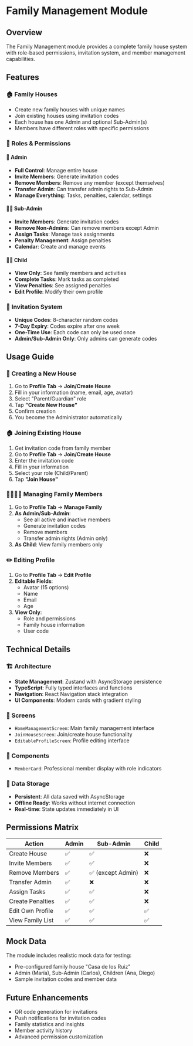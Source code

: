 # Family Management Module

## Overview
The Family Management module provides a complete family house system with role-based permissions, invitation system, and member management capabilities.

## Features

### 🏠 Family Houses
- Create new family houses with unique names
- Join existing houses using invitation codes
- Each house has one Admin and optional Sub-Admin(s)
- Members have different roles with specific permissions

### 👥 Roles & Permissions

#### 👑 Admin
- **Full Control**: Manage entire house
- **Invite Members**: Generate invitation codes
- **Remove Members**: Remove any member (except themselves)
- **Transfer Admin**: Can transfer admin rights to Sub-Admin
- **Manage Everything**: Tasks, penalties, calendar, settings

#### 👨‍💼 Sub-Admin
- **Invite Members**: Generate invitation codes
- **Remove Non-Admins**: Can remove members except Admin
- **Assign Tasks**: Manage task assignments
- **Penalty Management**: Assign penalties
- **Calendar**: Create and manage events

#### 👧🧑 Child
- **View Only**: See family members and activities
- **Complete Tasks**: Mark tasks as completed
- **View Penalties**: See assigned penalties
- **Edit Profile**: Modify their own profile

### 🔑 Invitation System
- **Unique Codes**: 8-character random codes
- **7-Day Expiry**: Codes expire after one week
- **One-Time Use**: Each code can only be used once
- **Admin/Sub-Admin Only**: Only admins can generate codes

## Usage Guide

### 🌟 Creating a New House
1. Go to **Profile Tab** → **Join/Create House**
2. Fill in your information (name, email, age, avatar)
3. Select "Parent/Guardian" role
4. Tap **"Create New House"**
5. Confirm creation
6. You become the Administrator automatically

### 🏠 Joining Existing House
1. Get invitation code from family member
2. Go to **Profile Tab** → **Join/Create House**
3. Enter the invitation code
4. Fill in your information
5. Select your role (Child/Parent)
6. Tap **"Join House"**

### 👨‍👩‍👧‍👦 Managing Family Members
1. Go to **Profile Tab** → **Manage Family**
2. **As Admin/Sub-Admin**:
   - See all active and inactive members
   - Generate invitation codes
   - Remove members
   - Transfer admin rights (Admin only)
3. **As Child**: View family members only

### ✏️ Editing Profile
1. Go to **Profile Tab** → **Edit Profile**
2. **Editable Fields**:
   - Avatar (15 options)
   - Name
   - Email
   - Age
3. **View Only**:
   - Role and permissions
   - Family house information
   - User code

## Technical Details

### 🏗️ Architecture
- **State Management**: Zustand with AsyncStorage persistence
- **TypeScript**: Fully typed interfaces and functions
- **Navigation**: React Navigation stack integration
- **UI Components**: Modern cards with gradient styling

### 📱 Screens
- `HomeManagementScreen`: Main family management interface
- `JoinHouseScreen`: Join/create house functionality
- `EditableProfileScreen`: Profile editing interface

### 🔧 Components
- `MemberCard`: Professional member display with role indicators

### 💾 Data Storage
- **Persistent**: All data saved with AsyncStorage
- **Offline Ready**: Works without internet connection
- **Real-time**: State updates immediately in UI

## Permissions Matrix

| Action | Admin | Sub-Admin | Child |
|--------|-------|-----------|-------|
| Create House | ✅ | ✅ | ❌ |
| Invite Members | ✅ | ✅ | ❌ |
| Remove Members | ✅ | ✅ (except Admin) | ❌ |
| Transfer Admin | ✅ | ❌ | ❌ |
| Assign Tasks | ✅ | ✅ | ❌ |
| Create Penalties | ✅ | ✅ | ❌ |
| Edit Own Profile | ✅ | ✅ | ✅ |
| View Family List | ✅ | ✅ | ✅ |

## Mock Data
The module includes realistic mock data for testing:
- Pre-configured family house "Casa de los Ruiz"
- Admin (María), Sub-Admin (Carlos), Children (Ana, Diego)
- Sample invitation codes and member data

## Future Enhancements
- QR code generation for invitations
- Push notifications for invitation codes
- Family statistics and insights
- Member activity history
- Advanced permission customization
